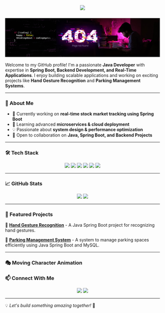 <h1 align="center">
  <img src="https://readme-typing-svg.herokuapp.com?font=Fira+Code&weight=600&size=30&duration=4000&pause=1000&color=F7B93E&center=true&vCenter=true&width=450&lines=Hi%2C+I'm+Anurag+Verma!+%F0%9F%91%8B;Welcome+to+my+GitHub+Profile!">  
</h1>



![Background](https://github.com/anuragverma394/anuragverma394/blob/aa73c6119b9b49a224bfa2f9879561621711d426/linkeden%20banner.jpg)

Welcome to my GitHub profile! I'm a passionate **Java Developer** with expertise in **Spring Boot, Backend Development, and Real-Time Applications**. I enjoy building scalable applications and working on exciting projects like **Hand Gesture Recognition** and **Parking Management Systems**.

---

### 🚀 About Me
- 🔭 Currently working on **real-time stock market tracking using Spring Boot**
- 🌱 Learning advanced **microservices & cloud deployment**
- 💡 Passionate about **system design & performance optimization**
- 🎯 Open to collaboration on **Java, Spring Boot, and Backend Projects**

---

### 🛠️ Tech Stack

<p align="center">
  <img src="https://img.shields.io/badge/Java-ED8B00?style=for-the-badge&logo=java&logoColor=white">
  <img src="https://img.shields.io/badge/Spring%20Boot-6DB33F?style=for-the-badge&logo=spring-boot&logoColor=white">
  <img src="https://img.shields.io/badge/MySQL-4479A1?style=for-the-badge&logo=mysql&logoColor=white">
  <img src="https://img.shields.io/badge/HTML5-E34F26?style=for-the-badge&logo=html5&logoColor=white">
  <img src="https://img.shields.io/badge/CSS3-1572B6?style=for-the-badge&logo=css3&logoColor=white">
  <img src="https://img.shields.io/badge/Docker-2496ED?style=for-the-badge&logo=docker&logoColor=white">
</p>

---

### 📈 GitHub Stats
<p align="center">
  <img src="https://github-readme-stats.vercel.app/api?username=anuragverma394&show_icons=true&theme=radical" width="48%"/>
  <img src="https://github-readme-streak-stats.herokuapp.com/?user=anuragverma394&theme=radical" width="48%"/>
</p>

---

### 📌 Featured Projects

🔹 [**Hand Gesture Recognition**](https://github.com/anuragverma394/hand-gesture-recognition) - A Java Spring Boot project for recognizing hand gestures.

🔹 [**Parking Management System**](https://github.com/anuragverma394/parking-management-system) - A system to manage parking spaces efficiently using Java Spring Boot and MySQL.

---
### 🎭 Moving Character Animation
<p align="center">
  <dotlottie-player id="movingCharacter" src="https://lottie.host/483310fb-a3dd-45e0-90c1-d5e505464b58/KcbYEnWhF2.lottie" background="transparent" speed="1" style="width: 150px; height: 150px; position: absolute;" loop autoplay></dotlottie-player>
</p>

<script src="[https://unpkg.com/@dotlottie/player-component@2.7.12/dist/dotlottie-player.mjs" type="module](https://lottie.host/483310fb-a3dd-45e0-90c1-d5e505464b58/KcbYEnWhF2.lottie)"></script>
<script>
  document.addEventListener("DOMContentLoaded", function() {
    let character = document.getElementById("movingCharacter");
    let xPos = 0;
    let yPos = 0;
    let directionX = 1;
    let directionY = 1;

    function moveCharacter() {
      if (xPos >= window.innerWidth - 150 || xPos <= 0) directionX *= -1;
      if (yPos >= window.innerHeight - 150 || yPos <= 0) directionY *= -1;

      xPos += directionX * 2;
      yPos += directionY * 2;

      character.style.left = xPos + "px";
      character.style.top = yPos + "px";

      requestAnimationFrame(moveCharacter);
    }

    moveCharacter();
  });
</script>


### 📫 Connect With Me
<p align="center">
  <a href="https://linkedin.com/in/anurag-verma-811ba4270"><img src="https://img.shields.io/badge/LinkedIn-Connect-blue?style=for-the-badge&logo=linkedin"></a>
  <a href="mailto:anuragverma394@gmail.com"><img src="https://img.shields.io/badge/Email-Contact-red?style=for-the-badge&logo=gmail"></a>
</p>

---

💡 *Let's build something amazing together!* 🚀
